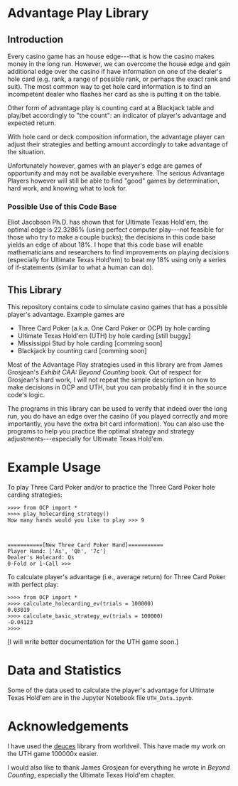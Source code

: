 # Advantage Play Library

## Introduction
Every casino game has an house edge---that is how the casino makes money in the long run. However, we can overcome the house edge and gain additional edge over the casino if have information on one of the dealer's hole card (e.g. rank, a range of possible rank, or perhaps the exact rank and suit). The most common way to get hole card information is to find an incompetent dealer who flashes her card as she is putting it on the table.

Other form of advantage play is counting card at a Blackjack table and play/bet accordingly to "the count": an indicator of player's advantage and expected return.

With hole card or deck composition information, the advantage player can adjust their strategies and betting amount accordingly to take advantage of the situation.

Unfortunately however, games with an player's edge are games of opportunity and may not be available everywhere. The serious Advantage Players however will still be able to find "good" games by determination, hard work, and knowing what to look for.

### Possible Use of this Code Base
Eliot Jacobson Ph.D. has shown that for Ultimate Texas Hold'em, the optimal edge is 22.3286% (using perfect computer play---not feasible for those who try to make a couple bucks); the decisions in this code base yields an edge of about 18%. I hope that this code base will enable mathematicians and researchers to find improvements on playing decisions (especially for Ultimate Texas Hold'em) to beat my 18% using only a series of if-statements (similar to what a human can do).

## This Library
This repository contains code to simulate casino games that has a possible player's advantage. Example games are
* Three Card Poker (a.k.a. One Card Poker or OCP) by hole carding
* Ultimate Texas Hold'em (UTH) by hole carding [still buggy]
* Mississippi Stud by hole carding [comming soon]
* Blackjack by counting card [comming soon]

Most of the Advantage Play strategies used in this library are from James Grosjean's _Exhibit CAA: Beyond Counting_ book. Out of respect for Grosjean's hard work, I will not repeat the simple description on how to make decisions in OCP and UTH, but you can probably find it in the source code's logic.

The programs in this library can be used to verify that indeed over the long run, you do have an edge over the casino (if you played correctly and more importantly, you have the extra bit card information). You can also use the programs to help you practice the optimal strategy and strategy adjustments---especially for Ultimate Texas Hold'em.


# Example Usage

To play Three Card Poker and/or to practice the Three Card Poker hole carding strategies:
```
>>>> from OCP import *
>>>> play_holecarding_strategy()
How many hands would you like to play >>> 9



===========[New Three Card Poker Hand]===========
Player Hand: ['As', 'Qh', '7c']
Dealer's Holecard: Qs
0-Fold or 1-Call >>>
```

To calculate player's advantage (i.e., average return) for Three Card Poker with perfect play:
```
>>>> from OCP import *
>>>> calculate_holecarding_ev(trials = 100000)
0.03019
>>>> calculate_basic_strategy_ev(trials = 100000)
-0.04123
>>>>
```

[I will write better documentation for the UTH game soon.]


# Data and Statistics
Some of the data used to calculate the player's advantage for Ultimate Texas Hold'em are in the Jupyter Notebook file `UTH_Data.ipynb`.


# Acknowledgements
I have used the [deuces](https://github.com/worldveil/deuces) library from worldveil. This have made my work on the UTH game 100000x easier.

I would also like to thank James Grosjean for everything he wrote in _Beyond Counting_, especially the Ultimate Texas Hold'em chapter.
